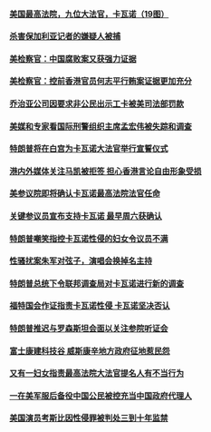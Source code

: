 #### [美国最高法院，九位大法官，卡瓦诺（19图）](../pages/zvyyieoqvp/4605718.md?t=10111459) 

#### [杀害保加利亚记者的嫌疑人被捕](../pages/zvyyieoqvp/4608275.md?t=10111459) 

#### [美检察官：中国腐败案又获强力证据](../pages/zvyyieoqvp/4608157.md?t=10111459) 

#### [美检察官：控前香港官员何志平行贿案证据更加充分](../pages/zvyyieoqvp/4607100.md?t=10111459) 

#### [乔治亚公司因要求非公民出示工卡被美司法部罚款](../pages/zvyyieoqvp/4607046.md?t=10111459) 

#### [美媒和专家看国际刑警组织主席孟宏伟被失踪和调查](../pages/zvyyieoqvp/4604909.md?t=10111459) 

#### [特朗普将在白宫为卡瓦诺大法官举行宣誓仪式](../pages/zvyyieoqvp/4604474.md?t=10111459) 

#### [港内外媒体关注马凯被拒签 担心香港言论自由形象受损](../pages/zvyyieoqvp/4604038.md?t=10111459) 

#### [美参议院即将确认卡瓦诺最高法院法官任命 ](../pages/zvyyieoqvp/4602441.md?t=10111459) 

#### [关键参议员宣布支持卡瓦诺 最早周六获确认](../pages/zvyyieoqvp/4601929.md?t=10111459) 

#### [特朗普嘲笑指控卡瓦诺性侵的妇女令议员不满](../pages/zvyyieoqvp/4598703.md?t=10111459) 

#### [性骚扰案朱军对弦子，演唱会换掉名主持](../pages/zvyyieoqvp/4594095.md?t=10111459) 

#### [特朗普总统下令联邦调查局对卡瓦诺进行新的调查](../pages/zvyyieoqvp/4592093.md?t=10111459) 

#### [福特国会作证指责卡瓦诺性侵 卡瓦诺坚决否认](../pages/zvyyieoqvp/4590150.md?t=10111459) 

#### [特朗普推迟与罗森斯坦会面以关注参院听证会](../pages/zvyyieoqvp/4590134.md?t=10111459) 

#### [富士康建科技谷 威斯康辛地方政府征地惹民怨](../pages/zvyyieoqvp/4587548.md?t=10111459) 

#### [又有一妇女指责最高法院大法官提名人有不当行为](../pages/zvyyieoqvp/4588649.md?t=10111459) 

#### [一在美军服后备役中国公民被控充当中国政府代理人](../pages/zvyyieoqvp/4587130.md?t=10111459) 

#### [美国演员考斯比因性侵罪被判处三到十年监禁](../pages/zvyyieoqvp/4586940.md?t=10111459) 

